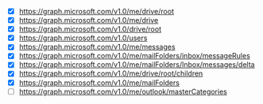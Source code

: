 - [X] https://graph.microsoft.com/v1.0/me/drive/root
- [X] https://graph.microsoft.com/v1.0/me/drive
- [X] https://graph.microsoft.com/v1.0/drive/root
- [X] https://graph.microsoft.com/v1.0/users
- [X] https://graph.microsoft.com/v1.0/me/messages
- [X] https://graph.microsoft.com/v1.0/me/mailFolders/inbox/messageRules
- [X] https://graph.microsoft.com/v1.0/me/mailFolders/Inbox/messages/delta
- [X] https://graph.microsoft.com/v1.0/me/drive/root/children
- [X] https://graph.microsoft.com/v1.0/me/mailFolders
- [ ] https://graph.microsoft.com/v1.0/me/outlook/masterCategories